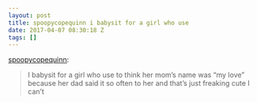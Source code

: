 ```yaml
---
layout: post
title: spoopycopequinn i babysit for a girl who use
date: 2017-04-07 08:30:18 Z
tags: []
---
```

[spoopycopequinn](http://spoopycopequinn.tumblr.com/post/64980194493/i-babysit-for-a-girl-who-use-to-think-her-moms):

> I babysit for a girl who use to think her mom’s name was “my love” because her dad said it so often to her and that’s just freaking cute I can’t
